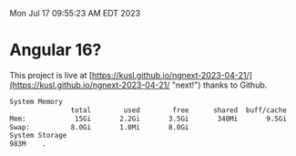 Mon Jul 17 09:55:23 AM EDT 2023

# Angular 16?


This project is live at [https://kusl.github.io/ngnext-2023-04-21/](https://kusl.github.io/ngnext-2023-04-21/ "next!") thanks to Github.

```bash
System Memory
               total        used        free      shared  buff/cache   available
Mem:            15Gi       2.2Gi       3.5Gi       340Mi       9.5Gi        12Gi
Swap:          8.0Gi       1.0Mi       8.0Gi
System Storage
983M	.
```
